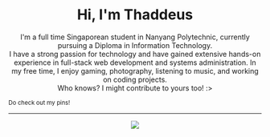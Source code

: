 <h1 align="center">Hi, I'm Thaddeus</h1>

<p align="center">
  I'm a full time Singaporean student in Nanyang Polytechnic, currently pursuing a Diploma in Information Technology.<br>
  I have a strong passion for technology and have gained extensive hands-on experience in full-stack web development and systems administration.
  In my free time, I enjoy gaming, photography, listening to music, and working on coding projects.<br>
  Who knows? I might contribute to yours too! :>
</p>

<sub align="center">Do check out my pins!</sub>

<hr>

<p align="center">
  <a href="https://github.com/thaddeuskkr/thaddeuskkr/blob/main/assets/banner.gif?raw=true">
    <img src="assets/banner-modified.gif" />
  </a>
</p>
